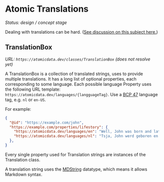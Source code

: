 # Atomic Translations

_Status: design / concept stage_

Dealing with translations can be hard.
([See discussion on this subject here.](https://github.com/ontola/atomic-data/issues/6))

## TranslationBox

_URL: `https://atomicdata.dev/classes/TranslationBox` (does not resolve yet)_

A TranslationBox is a collection of translated strings, uses to provide multiple translations.
It has a long list of optional properties, each corresponding to some language.
Each possible language Property uses the following URL template: `https://atomicdata.dev/languages/{langguageTag}`.
Use a [BCP 47](http://www.rfc-editor.org/rfc/bcp/bcp47.txt) language tag, e.g. `nl` or `en-US`.

For example:

```json
{
  "@id": "https://example.com/john",
  "https://example.com/properties/lifestory": {
    "https://atomicdata.dev/languages/en": "Well, John was born and later he died.",
    "https://atomicdata.dev/languages/nl": "Tsja, John werd geboren en stierf later."
  },
}
```

Every single property used for Translation strings are instances of the Translation class.

A translation string uses the [MDString](https://atomicdata.dev/datatypes/markdown) datatype, which means it allows Markdown syntax.
